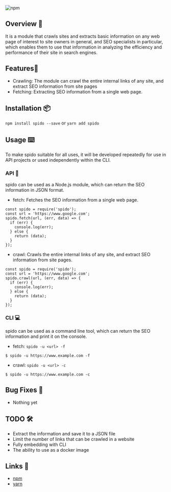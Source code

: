 ![npm](https://img.shields.io/npm/v/spido)

## Overview 📝

It is a module that crawls sites and extracts basic information on any web page of interest to site owners in general, and SEO specialists in particular, which enables them to use that information in analyzing the efficiency and performance of their site in search engines.

## Features🥁

- Crawling: The module can crawl the entire internal links of any site, and extract SEO information from site pages
- Fetching: Extracting SEO information from a single web page.

## Installation 📦

`npm install spido --save`  or  `yarn add spido`

## Usage ⌨️

To make spido suitable for all uses, it will be developed repeatedly for use in API projects or
used independently within the CLI.

### API 📡

spido can be used as a Node.js module, which can return the SEO information in JSON format.

- fetch: Fetches the SEO information from a single web page.

```
const spido = require('spido');
const url = 'https://www.google.com';
spido.fetch(url, (err, data) => {
  if (err) {
    console.log(err);
  } else {
    return (data);
  }
});
```

- crawl: Crawls the entire internal links of any site, and extract SEO information from site pages.

```
const spido = require('spido');
const url = 'https://www.google.com';
spido.crawl(url, (err, data) => {
  if (err) {
    console.log(err);
  } else {
    return (data);
  }
});
```

### CLI 💻

spido can be used as a command line tool, which can return the SEO information and print it on the console.

- fetch: ``spido -u <url> -f``

```
$ spido -u https://www.example.com -f
```

- crawl: ``spido -u <url> -c``

```
$ spido -u https://www.example.com -c
```


## Bug Fixes 🐛

- Nothing yet

## TODO 🛠

- Extract the information and save it to a JSON file
- Limit the number of links that can be crawled in a website
- Fully embedding with CLI
- The ability to use as a docker image

## Links 🔗

- [npm](https://www.npmjs.com/package/spido)
- [yarn](https://yarnpkg.com/en/package/spido)
